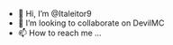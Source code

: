 - 👋 Hi, I’m @Italeitor9
- 💞️ I’m looking to collaborate on DevilMC
- 📫 How to reach me ...

<!---
Italeitor9/Italeitor9 is a ✨ special ✨ repository because its `README.md` (this file) appears on your GitHub profile.
You can click the Preview link to take a look at your changes.
--->
